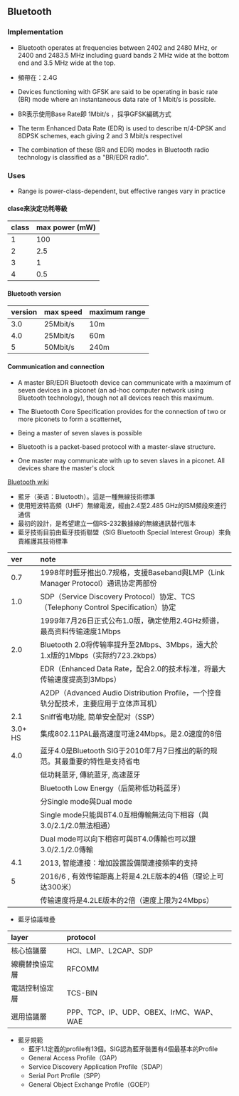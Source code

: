 ## Bluetooth

### Implementation
- Bluetooth operates at frequencies between 2402 and 2480 MHz, or 2400 and 2483.5 MHz including guard bands 2 MHz wide at the bottom end and 3.5 MHz wide at the top.
- 頻帶在：2.4G

- Devices functioning with GFSK are said to be operating in basic rate (BR) mode where an instantaneous data rate of 1 Mbit/s is possible.
- BR表示使用Base Rate即 1Mbit/s ，採爭GFSK編碼方式

- The term Enhanced Data Rate (EDR) is used to describe π/4-DPSK and 8DPSK schemes, each giving 2 and 3 Mbit/s respectivel

- The combination of these (BR and EDR) modes in Bluetooth radio technology is classified as a "BR/EDR radio".

### Uses
- Range is power-class-dependent, but effective ranges vary in practice

#### clase來決定功秏等級

| class | max power (mW) |
|:------|:---------------|
| 1     | 100 |
| 2     | 2.5 |
| 3     | 1   |
| 4     | 0.5 |

#### Bluetooth version

| version | max speed | maximum range |
|:--------|:----------|:----|
| 3.0     | 25Mbit/s  | 10m |
| 4.0     | 25Mbit/s  | 60m |
| 5       | 50Mbit/s  | 240m |

#### Communication and connection

- A master BR/EDR Bluetooth device can communicate with a maximum of seven devices in a piconet (an ad-hoc computer network using Bluetooth technology), though not all devices reach this maximum.

- The Bluetooth Core Specification provides for the connection of two or more piconets to form a scatternet,

- Being a master of seven slaves is possible

- Bluetooth is a packet-based protocol with a master-slave structure. 
- One master may communicate with up to seven slaves in a piconet. All devices share the master's clock

[Bluetooth wiki][1]

- 藍牙（英语：Bluetooth）。這是一種無線技術標準
- 使用短波特高頻（UHF）無線電波，經由2.4至2.485 GHz的ISM頻段來進行通信
- 最初的設計，是希望建立一個RS-232數據線的無線通訊替代版本
- 藍牙技術目前由藍牙技術聯盟（SIG Bluetooth Special Interest Group）來負責維護其技術標準

| ver | note |
|:----|:-----|
| 0.7  | 1998年时藍牙推出0.7规格，支援Baseband與LMP（Link Manager Protocol）通讯协定两部份 |
| 1.0  | SDP（Service Discovery Protocol）协定、TCS（Telephony Control Specification）协定 |
|      | 1999年7月26日正式公布1.0版，确定使用2.4GHz频谱，最高资料传输速度1Mbps |
| 2.0 | Bluetooth 2.0将传输率提升至2Mbps、3Mbps，遠大於1.x版的1Mbps（实际约723.2kbps） |
|     | EDR（Enhanced Data Rate，配合2.0的技术标准，将最大传输速度提高到3Mbps） |
|     | A2DP（Advanced Audio Distribution Profile，一个控音轨分配技术，主要应用于立体声耳机） |
| 2.1 | Sniff省电功能, 简单安全配对（SSP） |
| 3.0+ HS | 集成802.11PAL最高速度可達24Mbps。是2.0速度的8倍 |
| 4.0 | 蓝牙4.0是Bluetooth SIG于2010年7月7日推出的新的规范。其最重要的特性是支持省电 |
|     | 低功耗蓝牙, 傳統蓝牙, 高速蓝牙 |
|     | Bluetooth Low Energy（后简称低功耗蓝牙） |
|     | 分Single mode與Dual mode |
|     | Single mode只能與BT4.0互相傳輸無法向下相容（與3.0/2.1/2.0無法相通） |
|     | Dual mode可以向下相容可與BT4.0傳輸也可以跟3.0/2.1/2.0傳輸 |
| 4.1 | 2013, 智能連接：增加設置設備間連接頻率的支持 |
| 5   | 2016/6 , 有效传输距离上将是4.2LE版本的4倍（理论上可达300米） |
|     | 传输速度将是4.2LE版本的2倍（速度上限为24Mbps） |

- 藍牙協議堆疊

| layer | protocol |
|:-------|:--------|
| 核心協議層 | HCI、LMP、L2CAP、SDP |
| 線纜替換協定層 | RFCOMM |
| 電話控制協定層 | TCS-BIN |
| 選用協議層 | PPP、TCP、IP、UDP、OBEX、IrMC、WAP、WAE |

- 藍牙規範
    - 藍牙1.1定義的profile有13個。SIG認為藍牙裝置有4個最基本的Profile
    - General Access Profile（GAP）
    - Service Discovery Application Profile（SDAP）
    - Serial Port Profile（SPP）
    - General Object Exchange Profile（GOEP）

[1]:https://zh.wikipedia.org/wiki/%E8%97%8D%E7%89%99
